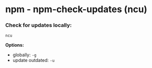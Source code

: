 # npm - npm-check-updates \(ncu\)

### **Check for updates locally:**

```text
ncu
```

**Options:**

* globally: `-g`
* update outdated: `-u`

